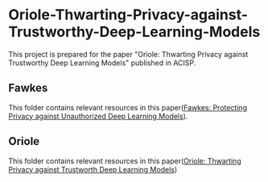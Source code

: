 # Oriole-Thwarting-Privacy-against-Trustworthy-Deep-Learning-Models
This project is prepared for the paper "Oriole: Thwarting Privacy against Trustworthy Deep Learning Models" published in ACISP.

## Fawkes
This folder contains relevant resources in this paper([Fawkes: Protecting Privacy against Unauthorized Deep Learning Models](https://www.usenix.org/conference/usenixsecurity20/presentation/shan)).

## Oriole
This folder contains relevant resources in this paper([Oriole: Thwarting Privacy against Trustworth Deep Learning Models](https://arxiv.org/abs/2102.11502))
